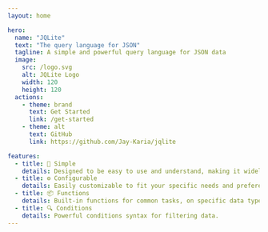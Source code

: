 ```yaml
---
layout: home

hero:
  name: "JQLite"
  text: "The query language for JSON"
  tagline: A simple and powerful query language for JSON data
  image:
    src: /logo.svg
    alt: JQLite Logo
    width: 120
    height: 120
  actions:
    - theme: brand
      text: Get Started
      link: /get-started
    - theme: alt
      text: GitHub
      link: https://github.com/Jay-Karia/jqlite

features:
  - title: 🔗 Simple
    details: Designed to be easy to use and understand, making it widely accessible.
  - title: ⚙ Configurable
    details: Easily customizable to fit your specific needs and preferences.
  - title: 📦 Functions
    details: Built-in functions for common tasks, on specific data types.
  - title: 🔍 Conditions
    details: Powerful conditions syntax for filtering data.
---
```

